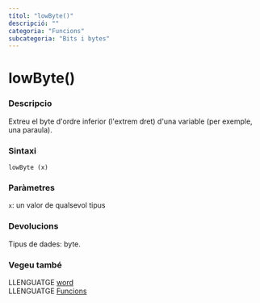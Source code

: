 ```yaml
---
títol: "lowByte()"
descripció: ""
categoria: "Funcions"
subcategoria: "Bits i bytes"
---
```


# lowByte()

### Descripcio

Extreu el byte d'ordre inferior (l'extrem dret) d'una variable (per exemple, una paraula).

### Sintaxi

`lowByte (x)`


### Paràmetres

`x`: un valor de qualsevol tipus


### Devolucions

Tipus de dades: byte.


### Vegeu també

LLENGUATGE [word](../../Variables/Tipus-dades/word.md)  
LLENGUATGE [Funcions](../../Funcions.md)

